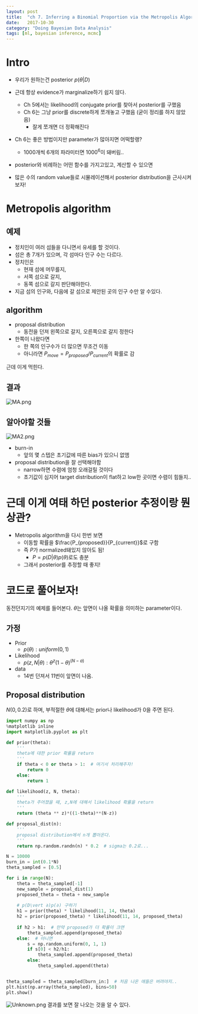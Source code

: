 ```yaml
---
layout: post
title:  "ch 7. Inferring a Binomial Proportion via the Metropolis Algorithm"
date:   2017-10-30 
category: "Doing Bayesian Data Analysis"
tags: [ml, bayesian inference, mcmc]
---
```

# Intro

* 우리가 원하는건 posterior $p(\theta \vert  D)$
* 근데 항상 evidence가 marginalize하기 쉽지 않다.
  * Ch 5에서는 likelihood의 conjugate prior를 찾아서 posterior를 구했음
  * Ch 6는 그냥 prior를 discrete하게 쪼개놓고 구했음 (굳이 정리를 하지 않았음)
    * 잘게 쪼개면 더 정확해진다
* Ch 6는 좋은 방법이지만 parameter가 많아지면 어떡할랭?
  * 1000개씩 6개의 파라미터면 $1000^6$이 돼버림..

* posterior와 비례하는 어떤 함수를 가지고있고, 계산할 수 있으면
* 많은 수의 random value들로 시뮬레이션해서 posterior distribution을 근사시켜보자!

# Metropolis algorithm

## 예제

* 정치인이 여러 섬들을 다니면서 유세를 할 것이다.
* 섬은 총 7개가 있으며, 각 섬마다 인구 수는 다르다.
* 정치인은 
  * 현재 섬에 머무를지, 
  * 서쪽 섬으로 갈지,
  * 동쪽 섬으로 갈지 판단해야한다.
* 지금 섬의 인구와, 다음에 갈 섬으로 제안된 곳의 인구 수만 알 수있다.

## algorithm
* proposal distribution
  * 동전을 던져 왼쪽으로 갈지, 오른쪽으로 갈지 정한다
* 한쪽이 나왔다면
  * 한 쪽의 인구수가 더 많으면 무조건 이동
  * 아니라면 $P_{move} = P_{proposed} / P_{current}$의 확률로 감
  
근데 이게 먹힌다.

## 결과
![MA.png](/resources/CF66E638C34BC3CBC97948A3A670D976.png)

## 알아야할 것들
![MA2.png](/resources/C15C8F33962715C439462C63854150E8.png)
* burn-in 
  * 앞의 몇 스텝은 초기값에 따른 bias가 있으니 없앰
* proposal distribution을 잘 선택해야함
  * narrow하면 수렴에 엄청 오래걸릴 것이다
  * 초기값이 심지어 target distribution이 flat하고 low한 곳이면 수렴이 힘들지..

# 근데 이게 여태 하던 posterior 추정이랑 뭔 상관?
* Metropolis algorithm을 다시 한번 보면
  * 이동할 확률을 $\frac{P_{proposed}}{P_{current}}$로 구함
  * 즉 $P$가 normalized돼있지 않아도 됨!
    * $P = p(D\vert \theta)p(\theta)$로도 충분
  * 그래서 posterior를 추정할 때 좋지!

# 코드로 풀어보자!

동전던지기의 예제를 들어본다. $\theta$는 앞면이 나올 확률을 의미하는 parameter이다.

## 가정

* Prior
  * $p(\theta): uniform(0,1)$
* Likelihood 
  * $p(z,N\vert \theta): \theta^{z}(1-\theta)^{(N-a)}$
* data
  * 14번 던져서 11번이 앞면이 나옴.
  
## Proposal distribution

$N(0, 0.2)$로 하며, 부적절한 $\theta$에 대해서는 prior나 likelihood가 0을 주면 된다.

```python
import numpy as np
%matplotlib inline
import matplotlib.pyplot as plt

def prior(theta):
    '''
    theta에 대한 prior 확률을 return
    '''
    if theta < 0 or theta > 1:  # 여기서 처리해주자!
        return 0
    else:
        return 1

def likelihood(z, N, theta):
    '''
    theta가 주어졌을 때, z,N에 대해서 likelihood 확률을 return
    '''
    return (theta ** z)*((1-theta)**(N-z))

def proposal_dist(n):
    '''
    proposal distribution에서 n개 뽑아온다.
    '''
    return np.random.randn(n) * 0.2  # sigma는 0.2로...
```

```python
N = 10000
burn_in = int(0.1*N)
theta_sampled = [0.5]

for i in range(N):
    theta = theta_sampled[-1]
    new_sample = proposal_dist(1)    
    proposed_theta = theta + new_sample
    
    # p(D\vert ∂)p(∂) 구하기
    h1 = prior(theta) * likelihood(11, 14, theta)
    h2 = prior(proposed_theta) * likelihood(11, 14, proposed_theta)
    
    if h2 > h1:  # 만약 proposed가 더 확률이 크면
        theta_sampled.append(proposed_theta)
    else:  # 아니면
        s = np.random.uniform(0, 1, 1)
        if s[0] < h2/h1:
            theta_sampled.append(proposed_theta)
        else:
            theta_sampled.append(theta)


theta_sampled = theta_sampled[burn_in:]  # 처음 나온 애들은 버려야지..
plt.hist(np.array(theta_sampled), bins=50)
plt.show()
```

![Unknown.png](/resources/A9E4D0A0D3DE9945C57BE86BDBEB20BA.png)
결과를 보면 잘 나오는 것을 알 수 있다. 